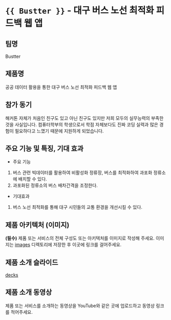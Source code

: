 # `{{ Bustter }}` - 대구 버스 노선 최적화 피드백 웹 앱

## 팀명

Bustter

## 제품명

공공 데이터 활용을 통한 대구 버스 노선 최적화 피드백 웹 앱

## 참가 동기

해커톤 자체가 처음인 친구도 있고 아닌 친구도 있지만 저희 모두의 실무능력의 부족한 것을 사실입니다. 
컴퓨터학부의 학생으로서 학점 자체보다도 진짜 코딩 실력과 많은 경험이 필요하다고 느꼈기 때문에 지원하게 되었습니다.

## 주요 기능 및 특징, 기대 효과

- 주요 기능
1) 버스 관련 빅데이터를 활용하여 비활성화 정류장, 버스를 최적화하여 과포화 정류소에 배치할 수 있다.
2) 과포화된 정류소의 버스 배차간격을 조정한다.
   
- 기대효과
1) 버스 노선 최적화를 통해 대구 시민들의 교통 환경을 개선시킬 수 있다.

## 제품 아키텍처 (이미지)

**(필수)** 제품 또는 서비스의 전체 구성도 또는 아키텍처를 이미지로 작성해 주세요. 이미지는 [images](./images) 디렉토리에 저장한 후 이곳에 링크를 걸어주세요.

## 제품 소개 슬라이드

[decks](https://github.com/hackersground-kr/20230621HG/blob/main/decks/Bustter%20%EC%8A%AC%EB%9D%BC%EC%9D%B4%EB%93%9C%EB%8D%B1.jpg)

## 제품 소개 동영상

제품 또는 서비스를 소개하는 동영상을 YouTube와 같은 곳에 업로드하고 동영상 링크를 적어주세요.
